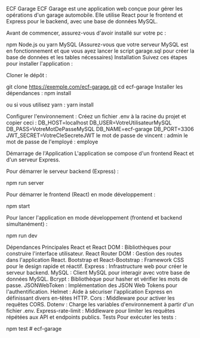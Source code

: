 ECF Garage
ECF Garage est une application web conçue pour gérer les opérations d'un garage automobile. Elle utilise React pour le frontend et Express pour le backend, avec une base de données MySQL.

Avant de commencer, assurez-vous d'avoir installé sur votre pc :

npm
Node.js ou yarn
MySQL (Assurez-vous que votre serveur MySQL est en fonctionnement et que vous ayez lancer le script garage.sql pour créer la base de données et les tables nécessaires)
Installation
Suivez ces étapes pour installer l'application :

Cloner le dépôt :

git clone https://exemple.com/ecf-garage.git
cd ecf-garage
Installer les dépendances :
npm install

ou si vous utilisez yarn :
yarn install

Configurer l'environnement :
Créez un fichier .env à la racine du projet et copier ceci :
DB_HOST=localhost
DB_USER=VotreUtilisateurMySQL
DB_PASS=VotreMotDePasseMySQL
DB_NAME=ecf-garage
DB_PORT=3306
JWT_SECRET=VotreCleSecreteJWT
le mot de passe de vincent : admin
le mot de passe de l'employé : employe

Démarrage de l'Application
L'application se compose d'un frontend React et d'un serveur Express.

Pour démarrer le serveur backend (Express) :

npm run server

Pour démarrer le frontend (React) en mode développement :

npm start

Pour lancer l'application en mode développement (frontend et backend simultanément) :

npm run dev

Dépendances Principales
React et React DOM : Bibliothèques pour construire l'interface utilisateur.
React Router DOM : Gestion des routes dans l'application React.
Bootstrap et React-Bootstrap : Framework CSS pour le design rapide et réactif.
Express : Infrastructure web pour créer le serveur backend.
MySQL : Client MySQL pour interagir avec votre base de données MySQL.
Bcrypt : Bibliothèque pour hasher et vérifier les mots de passe.
JSONWebToken : Implémentation des JSON Web Tokens pour l'authentification.
Helmet : Aide à sécuriser l'application Express en définissant divers en-têtes HTTP.
Cors : Middleware pour activer les requêtes CORS.
Dotenv : Charge les variables d'environnement à partir d'un fichier .env.
Express-rate-limit : Middleware pour limiter les requêtes répétées aux API et endpoints publics.
Tests
Pour exécuter les tests :

npm test
#   e c f - g a r a g e  
 